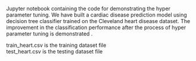 Jupyter notebook containing the code for demonstrating the hyper parameter tuning. We have built a cardiac disease prediction model using decision tree classifier trained on the Cleveland heart disease dataset. The improvement in the classification performance after the process of hyper parameter tuning is demonstrated .

train_heart.csv is the training dataset file  
test_heart.csv is the testing dataset file
